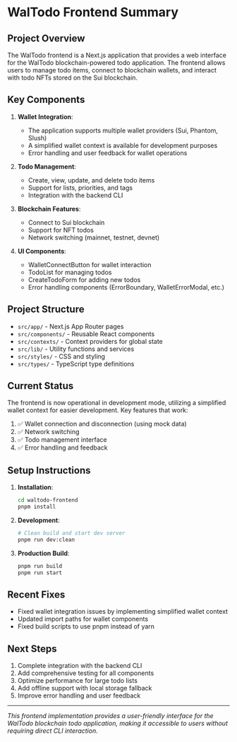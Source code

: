 # WalTodo Frontend Summary

## Project Overview

The WalTodo frontend is a Next.js application that provides a web interface for the WalTodo blockchain-powered todo application. The frontend allows users to manage todo items, connect to blockchain wallets, and interact with todo NFTs stored on the Sui blockchain.

## Key Components

1. **Wallet Integration**:
   - The application supports multiple wallet providers (Sui, Phantom, Slush)
   - A simplified wallet context is available for development purposes
   - Error handling and user feedback for wallet operations

2. **Todo Management**:
   - Create, view, update, and delete todo items
   - Support for lists, priorities, and tags
   - Integration with the backend CLI

3. **Blockchain Features**:
   - Connect to Sui blockchain
   - Support for NFT todos
   - Network switching (mainnet, testnet, devnet)

4. **UI Components**:
   - WalletConnectButton for wallet interaction
   - TodoList for managing todos
   - CreateTodoForm for adding new todos
   - Error handling components (ErrorBoundary, WalletErrorModal, etc.)

## Project Structure

- `src/app/` - Next.js App Router pages
- `src/components/` - Reusable React components
- `src/contexts/` - Context providers for global state
- `src/lib/` - Utility functions and services
- `src/styles/` - CSS and styling
- `src/types/` - TypeScript type definitions

## Current Status

The frontend is now operational in development mode, utilizing a simplified wallet context for easier development. Key features that work:

1. ✅ Wallet connection and disconnection (using mock data)
2. ✅ Network switching
3. ✅ Todo management interface
4. ✅ Error handling and feedback

## Setup Instructions

1. **Installation**:
   ```bash
   cd waltodo-frontend
   pnpm install
   ```

2. **Development**:
   ```bash
   # Clean build and start dev server
   pnpm run dev:clean
   ```

3. **Production Build**:
   ```bash
   pnpm run build
   pnpm run start
   ```

## Recent Fixes

- Fixed wallet integration issues by implementing simplified wallet context
- Updated import paths for wallet components
- Fixed build scripts to use pnpm instead of yarn

## Next Steps

1. Complete integration with the backend CLI
2. Add comprehensive testing for all components
3. Optimize performance for large todo lists
4. Add offline support with local storage fallback
5. Improve error handling and user feedback

---

*This frontend implementation provides a user-friendly interface for the WalTodo blockchain todo application, making it accessible to users without requiring direct CLI interaction.*